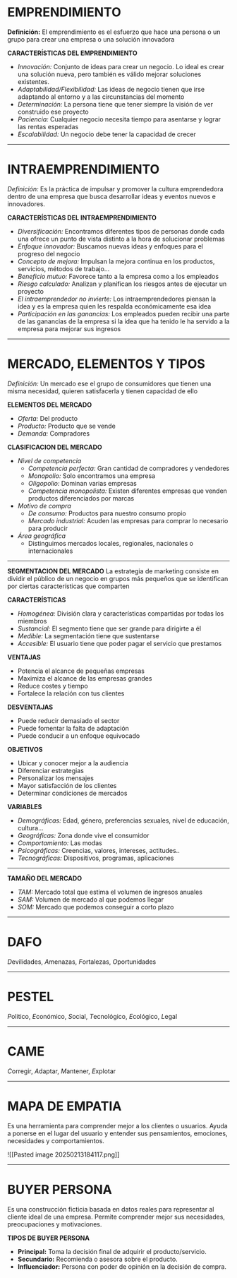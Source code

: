 # EMPRENDIMIENTO
**Definición:** El emprendimiento es el esfuerzo que hace una persona o un grupo para crear una empresa o una solución innovadora

**CARACTERÍSTICAS DEL EMPRENDIMIENTO**
- *Innovación:* Conjunto de ideas para crear un negocio. Lo ideal es crear una solución nueva, pero también es válido mejorar soluciones existentes.
- *Adaptabilidad/Flexibilidad:* Las ideas de negocio tienen que irse adaptando al entorno y a las circunstancias del momento
- *Determinación:* La persona tiene que tener siempre la visión de ver construido ese proyecto
- *Paciencia:* Cualquier negocio necesita tiempo para asentarse y lograr las rentas esperadas
- *Escalabilidad:* Un negocio debe tener la capacidad de crecer
---
# INTRAEMPRENDIMIENTO
*Definición:* Es la práctica de impulsar y promover la cultura emprendedora dentro de una empresa que busca desarrollar ideas y eventos nuevos e innovadores.

**CARACTERÍSTICAS DEL INTRAEMPRENDIMIENTO**
- *Diversificación:* Encontramos diferentes tipos de personas donde cada una ofrece un punto de vista distinto a la hora de solucionar problemas
- *Enfoque innovador:* Buscamos nuevas ideas y enfoques para el progreso del negocio
- *Concepto de mejora:* Impulsan la mejora continua en los productos, servicios, métodos de trabajo...
- *Beneficio mutuo:* Favorece tanto a la empresa como a los empleados
- *Riesgo calculado:* Analizan y planifican los riesgos antes de ejecutar un proyecto
- *El intraemprendedor no invierte:* Los intraemprendedores piensan la idea y es la empresa quien les respalda económicamente esa idea
- *Participación en las ganancias:* Los empleados pueden recibir una parte de las ganancias de la empresa si la idea que ha tenido le ha servido a la empresa para mejorar sus ingresos
---
# MERCADO, ELEMENTOS Y TIPOS
*Definición:* Un mercado ese el grupo de consumidores que tienen una misma necesidad, quieren satisfacerla y tienen capacidad de ello

**ELEMENTOS DEL MERCADO**
- *Oferta:* Del producto
- *Producto:* Producto que se vende
- *Demanda:* Compradores

**CLASIFICACION DEL MERCADO**
- *Nivel de competencia* 
	- *Competencia perfecta:* Gran cantidad de compradores y vendedores
	- *Monopolio:* Solo encontramos una empresa
	- *Oligopolio:* Dominan varias empresas
	- *Competencia monopolista:* Existen diferentes empresas que venden productos diferenciados por marcas
- *Motivo de compra*
	- *De consumo:* Productos para nuestro consumo propio
	- *Mercado industrial:* Acuden las empresas para comprar lo necesario para producir
- *Área geográfica*
	- Distinguimos mercados locales, regionales, nacionales o internacionales
---
**SEGMENTACION DEL MERCADO**
La estrategia de marketing consiste en dividir el público de un negocio en grupos más pequeños que se identifican por ciertas características que comparten

**CARACTERÍSTICAS**
- *Homogénea:* División clara y características compartidas por todas los miembros
- *Sustancial:* El segmento tiene que ser grande para dirigirte a él
- *Medible:* La segmentación tiene que sustentarse
- *Accesible:* El usuario tiene que poder pagar el servicio que prestamos

**VENTAJAS**
- Potencia el alcance de pequeñas empresas
- Maximiza el alcance de las empresas grandes
- Reduce costes y tiempo
- Fortalece la relación con tus clientes

**DESVENTAJAS** 
- Puede reducir demasiado el sector
- Puede fomentar la falta de adaptación
- Puede conducir a un enfoque equivocado

**OBJETIVOS**
- Ubicar y conocer mejor a la audiencia
- Diferenciar estrategias
- Personalizar los mensajes
- Mayor satisfacción de los clientes
- Determinar condiciones de mercados

**VARIABLES**
- *Demográficas:* Edad, género, preferencias sexuales, nivel de educación, cultura...
- *Geográficas:* Zona donde vive el consumidor
- *Comportamiento:* Las modas 
- *Psicográficas:* Creencias, valores, intereses, actitudes..
- *Tecnográficas:* Dispositivos, programas, aplicaciones 
---
**TAMAÑO DEL MERCADO**
- *TAM:* Mercado total que estima el volumen de ingresos anuales
- *SAM:* Volumen de mercado al que podemos llegar
- *SOM:* Mercado que podemos conseguir a corto plazo
---
# DAFO
*D*evilidades,  *A*menazas, *F*ortalezas, *O*portunidades

---
# PESTEL
*P*olitico, *E*conómico, *S*ocial, *T*ecnológico, *E*cológico, *L*egal

---
# CAME
*C*orregir, *A*daptar, *M*antener, *E*xplotar

---
# MAPA DE EMPATIA
Es una herramienta para comprender mejor a los clientes o usuarios. Ayuda a ponerse en el lugar del usuario y entender sus pensamientos, emociones, necesidades y comportamientos.

![[Pasted image 20250213184117.png]]

---
# BUYER PERSONA
Es una construcción ficticia basada en datos reales para representar al cliente ideal de una empresa. Permite comprender mejor sus necesidades, preocupaciones y motivaciones.

 **TIPOS DE BUYER PERSONA**
- **Principal:** Toma la decisión final de adquirir el producto/servicio.
- **Secundario:** Recomienda o asesora sobre el producto.
- **Influenciador:** Persona con poder de opinión en la decisión de compra.